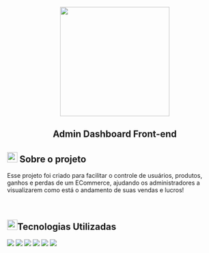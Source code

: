 <p align="center">
  <a href="https://github.com/v1nni7/dashboard-frontend">
    <img src="https://user-images.githubusercontent.com/78610762/218599954-7bea9c3e-2af0-453a-b260-9c5a7096275e.png" width="256px" />
  </a>
  
  <h2 align="center">Admin Dashboard Front-end</h2>
</p>


  <h2> <img src="https://user-images.githubusercontent.com/78610762/218601516-ba2e6815-102e-4121-8936-690b843f0dfa.png" width="24px" />
Sobre o projeto</h2>
    <p>Esse projeto foi criado para facilitar o controle de usuários, produtos, ganhos e perdas de um ECommerce, ajudando os administradores a visualizarem como está o andamento de suas vendas e lucros!</p>

  <br />
  <h2> <img src="https://user-images.githubusercontent.com/78610762/218601766-468b15e1-c66c-45bd-9513-310fc6e74012.png" width="24px" />Tecnologias Utilizadas</h2>
  
  <div>
      <img src="https://img.shields.io/badge/TypeScript-007ACC?style=for-the-badge&logo=typescript&logoColor=white" />
      <img src="https://img.shields.io/badge/Node.js-43853D?style=for-the-badge&logo=node.js&logoColor=white" />
      <img src="https://img.shields.io/badge/React-20232A?style=for-the-badge&logo=react&logoColor=61DAFB" />
      <img src="https://img.shields.io/badge/Express.js-404D59?style=for-the-badge" />
      <img src="https://img.shields.io/badge/Sass-CC6699?style=for-the-badge&logo=sass&logoColor=white" />
      <img src="https://img.shields.io/badge/PostgreSQL-316192?style=for-the-badge&logo=postgresql&logoColor=white" />
  </div>
